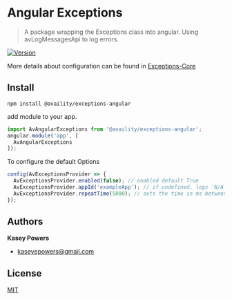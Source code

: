 # Angular Exceptions

> A package wrapping the Exceptions class into angular. Using avLogMessagesApi to log errors.

[![Version](https://img.shields.io/npm/v/@availity/exceptions-angular.svg?style=for-the-badge)](https://www.npmjs.com/package/@availity/exceptions-angular)

More details about configuration can be found in [Exceptions-Core](../exceptions-core)

## Install
`npm install @availity/exceptions-angular`

add module to your app.

```javascript
import AvAngularExceptions from '@availity/exceptions-angular';
angular.module('app', [
  AvAngularExceptions
]);
```

To configure the default Options
```javascript
config(AvExceptionsProvider => {
  AvExceptionsProvider.enabled(false); // enabled default True
  AvExceptionsProvider.appId('exampleApp'); // if undefined, logs 'N/A'
  AvExceptionsProvider.repeatTime(5000); // sets the time in ms between logging calls for the same error message. (default 5 seconds)
});
```

## Authors
**Kasey Powers**
* [kaseyepowers@gmail.com](kaseyepowers@gmail.com)

## License
[MIT](../../LICENSE)
